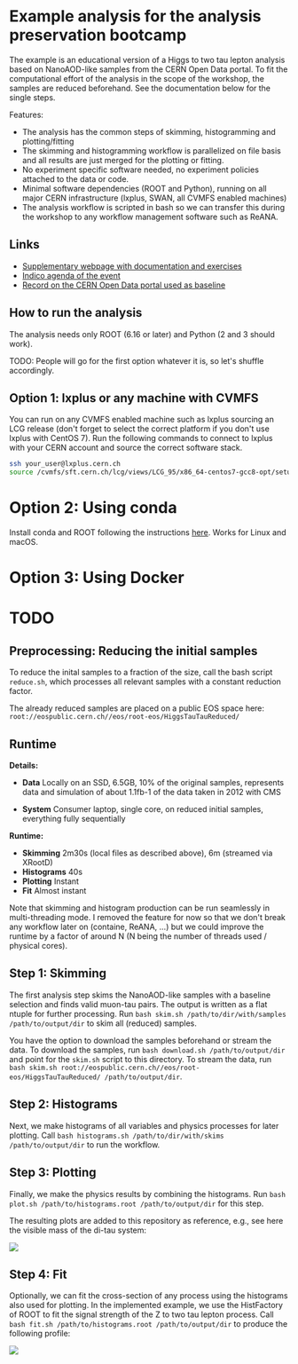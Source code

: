 # Example analysis for the analysis preservation bootcamp

The example is an educational version of a Higgs to two tau lepton analysis based on NanoAOD-like samples from the CERN Open Data portal. To fit the computational effort of the analysis in the scope of the workshop, the samples are reduced beforehand. See the documentation below for the single steps.

Features:
- The analysis has the common steps of skimming, histogramming and plotting/fitting
- The skimming and histogramming workflow is parallelized on file basis and all results are just merged for the plotting or fitting.
- No experiment specific software needed, no experiment policies attached to the data or code.
- Minimal software dependencies (ROOT and Python), running on all major CERN infrastructure (lxplus, SWAN, all CVMFS enabled machines)
- The analysis workflow is scripted in bash so we can transfer this during the workshop to any workflow management software such as ReANA.

## Links

* [Supplementary webpage with documentation and exercises](https://hsf-training.github.io/hsf-training-cms-analysis-webpage/)
* [Indico agenda of the event](https://indico.cern.ch/event/854880/)
* [Record on the CERN Open Data portal used as baseline](http://opendata.web.cern.ch/record/12350)

## How to run the analysis

The analysis needs only ROOT (6.16 or later) and Python (2 and 3 should work).

TODO: People will go for the first option whatever it is, so let's shuffle accordingly.

## Option 1: lxplus or any machine with CVMFS

You can run on any CVMFS enabled machine such as lxplus sourcing an LCG release (don't forget to select the correct platform if you don't use lxplus with CentOS 7). Run the following commands to connect to lxplus with your CERN account and source the correct software stack.

```bash
ssh your_user@lxplus.cern.ch
source /cvmfs/sft.cern.ch/lcg/views/LCG_95/x86_64-centos7-gcc8-opt/setup.sh
```

# Option 2: Using conda

Install conda and ROOT following the instructions [here](https://indico.cern.ch/event/759388/contributions/3306849/attachments/1816254/2968550/root_conda_forge.pdf). Works for Linux and macOS.


# Option 3: Using Docker

# TODO

## Preprocessing: Reducing the initial samples

To reduce the inital samples to a fraction of the size, call the bash script `reduce.sh`, which processes all relevant samples with a constant reduction factor.

The already reduced samples are placed on a public EOS space here: `root://eospublic.cern.ch//eos/root-eos/HiggsTauTauReduced/`

## Runtime

**Details:**
- **Data** Locally on an SSD, 6.5GB, 10% of the original samples, represents data and simulation of about 1.1fb-1 of the data taken in 2012 with CMS

- **System** Consumer laptop, single core, on reduced initial samples, everything fully sequentially

**Runtime:**
- **Skimming** 2m30s (local files as described above), 6m (streamed via XRootD)
- **Histograms** 40s
- **Plotting** Instant
- **Fit** Almost instant

Note that skimming and histogram production can be run seamlessly in multi-threading mode. I removed the feature for now so that we don't break any workflow later on (containe, ReANA, ...) but we could improve the runtime by a factor of around N (N being the number of threads used / physical cores).

## Step 1: Skimming

The first analysis step skims the NanoAOD-like samples with a baseline selection and finds valid muon-tau pairs. The output is written as a flat ntuple for further processing. Run `bash skim.sh /path/to/dir/with/samples /path/to/output/dir` to skim all (reduced) samples.

You have the option to download the samples beforehand or stream the data. To download the samples, run `bash download.sh /path/to/output/dir` and point for the `skim.sh` script to this directory. To stream the data, run `bash skim.sh root://eospublic.cern.ch//eos/root-eos/HiggsTauTauReduced/ /path/to/output/dir`.

## Step 2: Histograms

Next, we make histograms of all variables and physics processes for later plotting. Call `bash histograms.sh /path/to/dir/with/skims /path/to/output/dir` to run the workflow.

## Step 3: Plotting

Finally, we make the physics results by combining the histograms. Run `bash plot.sh /path/to/histograms.root /path/to/output/dir` for this step.

The resulting plots are added to this repository as reference, e.g., see here the visible mass of the di-tau system:

![](plots/m_vis.png)

## Step 4: Fit
Optionally, we can fit the cross-section of any process using the histograms also used for plotting. In the implemented example, we use the HistFactory of ROOT to fit the signal strength of the Z to two tau lepton process. Call `bash fit.sh /path/to/histograms.root /path/to/output/dir` to produce the following profile:

![](plots/fit.png)
